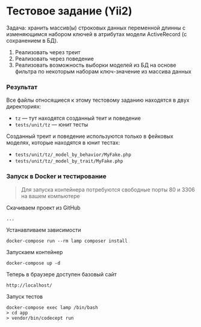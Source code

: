# Тестовое задание (Yii2)

Задача: хранить массив(ы) строковых данных переменной длинны с изменяющимся 
набором ключей в атрибутах модели ActiveRecord (с сохранением в БД).

1. Реализовать через треит
2. Реализовать через поведение
3. Реализовать возможность выборки моделей из БД на основе фильтра по 
некоторым наборам ключ-значение из массива данных

### Результат

Все файлы относящиеся к этому тестовому заданию находятся в двух директориях:
- `tz` &mdash; тут находятся созданный теит и поведение
- `tests/unit/tz` &mdash; юнит тесты

Созданный треит и поведение используются только в фейковых моделях,
которые находятся в юнит тестах:
- `tests/unit/tz/_model_by_behavior/MyFake.php`
- `tests/unit/tz/_model_by_trait/MyFake.php`

### Запуск в Docker и тестирование

> Для запуска контейнера потребуются свободные порты 80 и 3306 на
> вашем компьютере

Скачиваем проект из GitHub

    ...

Устанавливаем зависимости

    docker-compose run --rm lamp composer install

Запускаем контейнер

    docker-compose up -d

Теперь в браузере доступен базовый сайт

    http://localhost/

Запуск тестов
    
    docker-compose exec lamp /bin/bash
    > cd app
    > vendor/bin/codecept run
